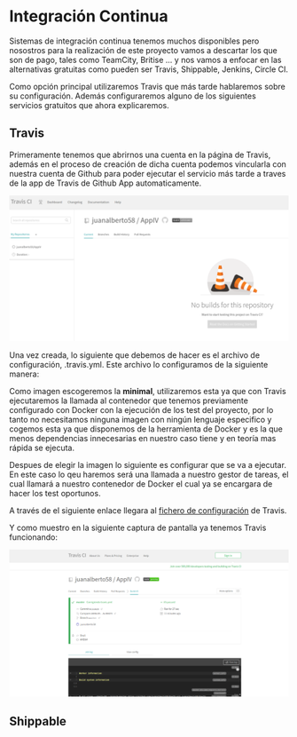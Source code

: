 # Integración Continua

Sistemas de integración continua tenemos muchos disponibles pero nosostros para la realización de este proyecto vamos a descartar los que son de pago, tales como TeamCity, Britise ... y nos vamos a enfocar en las alternativas gratuitas como pueden ser Travis, Shippable, Jenkins, Circle CI.

Como opción principal utilizaremos Travis que más tarde hablaremos sobre su configuración. Además configuraremos alguno de los siguientes servicios gratuitos que ahora explicaremos.


## Travis

Primeramente tenemos que abrirnos una cuenta en la página de Travis, además en el proceso de creación de dicha cuenta podemos vincularla con nuestra cuenta de Github para poder ejecutar el servicio más tarde a traves de la app de Travis de Github App automaticamente.

![travis1](../image/travis1.png)

Una vez creada, lo siguiente que debemos de hacer es el archivo de configuración, .travis.yml. Este archivo lo configuramos de la siguiente manera:

Como imagen escogeremos la **minimal**, utilizaremos esta ya que con Travis ejecutaremos la llamada al contenedor que tenemos previamente configurado con Docker con la ejecución de los test del proyecto, por lo tanto no necesitamos ninguna imagen con ningún lenguaje especifico y cogemos esta ya que disponemos de la herramienta de Docker y es la que menos dependencias innecesarias en nuestro caso tiene y en teoría mas rápida se ejecuta.

Despues de elegir la imagen lo siguiente es configurar que se va a ejecutar. En este caso lo qeu haremos será una llamada a nuestro gestor de tareas, el cual llamará a nuestro contenedor de Docker el cual ya se encargara de hacer los test oportunos.

A través de el siguiente enlace llegara al [fichero de configuración](https://github.com/juanalberto58/AppIV/blob/master/.travis.yml) de Travis.

Y como muestro en la siguiente captura de pantalla ya tenemos Travis funcionando:

![Travis-funcionando](../image/travis-funcionando.png)




## Shippable

